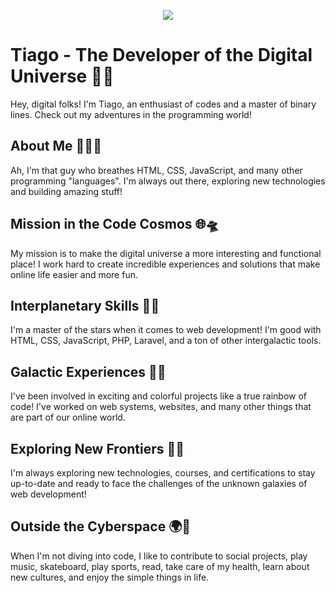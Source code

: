 <p align="center">
  <a href="https://skillicons.dev">
    <img src="https://skillicons.dev/icons?i=linux,html,css,bootstrap,tailwind,php,laravel,wordpress,mysql,sqlite,mongodb,javascript,jquery,react,nodejs,ts,godot,python,vscode,md,git,github,gitlab,stackoverflow,c" />
  </a>
</p>

# Tiago - The Developer of the Digital Universe 🌟🚀

Hey, digital folks! I'm Tiago, an enthusiast of codes and a master of binary lines. Check out my adventures in the programming world!

## About Me 👨‍💻🌌

Ah, I'm that guy who breathes HTML, CSS, JavaScript, and many other programming "languages". I'm always out there, exploring new technologies and building amazing stuff!

## Mission in the Code Cosmos 🌐🛸

My mission is to make the digital universe a more interesting and functional place! I work hard to create incredible experiences and solutions that make online life easier and more fun.

## Interplanetary Skills 🚀🌌

I'm a master of the stars when it comes to web development! I'm good with HTML, CSS, JavaScript, PHP, Laravel, and a ton of other intergalactic tools.

## Galactic Experiences 🌟🌠

I've been involved in exciting and colorful projects like a true rainbow of code! I've worked on web systems, websites, and many other things that are part of our online world.

## Exploring New Frontiers 🌈✨

I'm always exploring new technologies, courses, and certifications to stay up-to-date and ready to face the challenges of the unknown galaxies of web development!

## Outside the Cyberspace 🌍🌌

When I'm not diving into code, I like to contribute to social projects, play music, skateboard, play sports, read, take care of my health, learn about new cultures, and enjoy the simple things in life.

